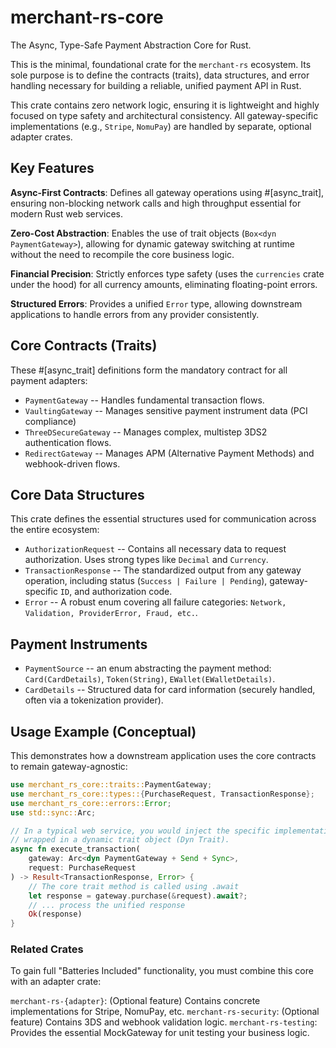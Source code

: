 # merchant-rs-core

The Async, Type-Safe Payment Abstraction Core for Rust.

This is the minimal, foundational crate for the `merchant-rs` ecosystem.
Its sole purpose is to define the contracts (traits), data structures, and error handling necessary for building a reliable, unified payment API in Rust.

This crate contains zero network logic, ensuring it is lightweight and highly focused on type safety and architectural consistency. All gateway-specific implementations (e.g., `Stripe`, `NomuPay`) are handled by separate, optional adapter crates.

## Key Features

**Async-First Contracts**: Defines all gateway operations using #[async_trait], ensuring non-blocking network calls and high throughput essential for modern Rust web services.

**Zero-Cost Abstraction**: Enables the use of trait objects (`Box<dyn PaymentGateway>`), allowing for dynamic gateway switching at runtime without the need to recompile the core business logic.

**Financial Precision**: Strictly enforces type safety (uses the `currencies` crate under the hood) for all currency amounts, eliminating floating-point errors.

**Structured Errors**: Provides a unified `Error` type, allowing downstream applications to handle errors from any provider consistently.

## Core Contracts (Traits)
These #[async_trait] definitions form the mandatory contract for all payment adapters:

* `PaymentGateway` -- Handles fundamental transaction flows.
* `VaultingGateway` -- Manages sensitive payment instrument data (PCI compliance)
* `ThreeDSecureGateway` -- Manages complex, multistep 3DS2 authentication flows.
* `RedirectGateway`	-- Manages APM (Alternative Payment Methods) and webhook-driven flows.

## Core Data Structures
This crate defines the essential structures used for communication across the entire ecosystem:

* `AuthorizationRequest` -- Contains all necessary data to request authorization. Uses strong types like `Decimal` and `Currency`.
* `TransactionResponse` -- The standardized output from any gateway operation, including status (`Success | Failure | Pending`), gateway-specific `ID`, and authorization code.
* `Error` -- A robust enum covering all failure categories: `Network, Validation, ProviderError, Fraud, etc.`.

## Payment Instruments

* `PaymentSource` -- an enum abstracting the payment method: `Card(CardDetails)`, `Token(String)`, `EWallet(EWalletDetails)`.
* `CardDetails` -- Structured data for card information (securely handled, often via a tokenization provider).

## Usage Example (Conceptual)
This demonstrates how a downstream application uses the core contracts to remain gateway-agnostic:

```rust
use merchant_rs_core::traits::PaymentGateway;
use merchant_rs_core::types::{PurchaseRequest, TransactionResponse};
use merchant_rs_core::errors::Error;
use std::sync::Arc;

// In a typical web service, you would inject the specific implementation
// wrapped in a dynamic trait object (Dyn Trait).
async fn execute_transaction(
    gateway: Arc<dyn PaymentGateway + Send + Sync>,
    request: PurchaseRequest
) -> Result<TransactionResponse, Error> {
    // The core trait method is called using .await
    let response = gateway.purchase(&request).await?;
    // ... process the unified response
    Ok(response)
}
```

### Related Crates
To gain full "Batteries Included" functionality, you must combine this core with an adapter crate:

`merchant-rs-{adapter}`: (Optional feature) Contains concrete implementations for Stripe, NomuPay, etc.
`merchant-rs-security`: (Optional feature) Contains 3DS and webhook validation logic.
`merchant-rs-testing`: Provides the essential MockGateway for unit testing your business logic.
